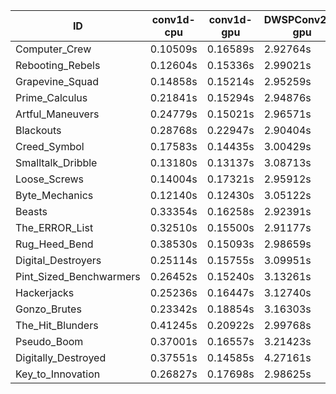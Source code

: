 |ID|conv1d-cpu|conv1d-gpu|DWSPConv2D-gpu|gemm-gpu|avg|
|-|-|-|-|-|-|
|Computer_Crew|0.10509s|0.16589s|2.92764s|1.73561s|1.23356s|
|Rebooting_Rebels|0.12604s|0.15336s|2.99021s|1.74604s|1.25391s|
|Grapevine_Squad|0.14858s|0.15214s|2.95259s|1.77153s|1.25621s|
|Prime_Calculus|0.21841s|0.15294s|2.94876s|1.75352s|1.26841s|
|Artful_Maneuvers|0.24779s|0.15021s|2.96571s|1.75145s|1.27879s|
|Blackouts|0.28768s|0.22947s|2.90404s|1.70012s|1.28033s|
|Creed_Symbol|0.17583s|0.14435s|3.00429s|1.79730s|1.28044s|
|Smalltalk_Dribble|0.13180s|0.13137s|3.08713s|1.79184s|1.28554s|
|Loose_Screws|0.14004s|0.17321s|2.95912s|1.88207s|1.28861s|
|Byte_Mechanics|0.12140s|0.12430s|3.05122s|1.91704s|1.30349s|
|Beasts|0.33354s|0.16258s|2.92391s|1.91141s|1.33286s|
|The_ERROR_List|0.32510s|0.15500s|2.91177s|1.94276s|1.33366s|
|Rug_Heed_Bend|0.38530s|0.15093s|2.98659s|1.90315s|1.35649s|
|Digital_Destroyers|0.25114s|0.15755s|3.09951s|1.94870s|1.36423s|
|Pint_Sized_Benchwarmers|0.26452s|0.15240s|3.13261s|1.95914s|1.37717s|
|Hackerjacks|0.25236s|0.16447s|3.12740s|1.96907s|1.37833s|
|Gonzo_Brutes|0.23342s|0.18854s|3.16303s|1.93833s|1.38083s|
|The_Hit_Blunders|0.41245s|0.20922s|2.99768s|2.02356s|1.41073s|
|Pseudo_Boom|0.37001s|0.16557s|3.21423s|2.17706s|1.48172s|
|Digitally_Destroyed|0.37551s|0.14585s|4.27161s|2.55799s|1.83774s|
|Key_to_Innovation|0.26827s|0.17698s|2.98625s|infs|infs|
